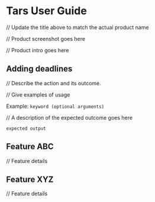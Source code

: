 # Tars User Guide

// Update the title above to match the actual product name

// Product screenshot goes here

// Product intro goes here

## Adding deadlines

// Describe the action and its outcome.

// Give examples of usage

Example: `keyword (optional arguments)`

// A description of the expected outcome goes here

```
expected output
```

## Feature ABC

// Feature details


## Feature XYZ

// Feature details